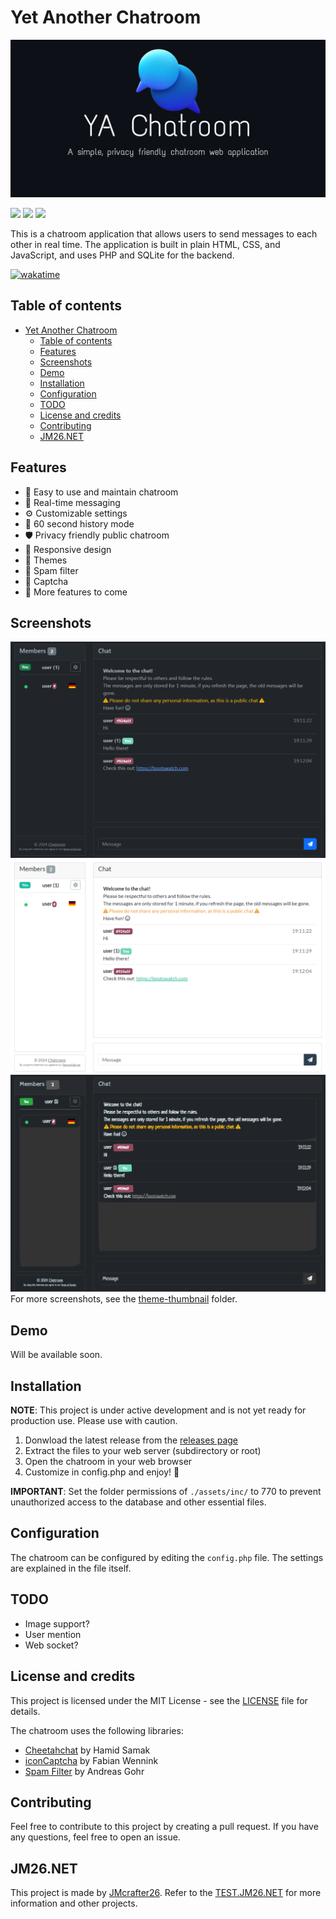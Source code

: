 # Yet Another Chatroom

![Banner](./src/assets/banner.png)

<a href="https://github.com/JMcrafter26/yet-another-chatroom/releases" target="_blank"><img src="https://api.jm26.net/badge/beta?g&url=/github/v/release/JMcrafter26/yet-another-chatroom" height="20px" ></a>
<a href="https://github.com/JMcrafter26/yet-another-chatroom/issues" target="_blank"><img src="https://api.jm26.net/badge/beta?g&url=/github/issues/JMcrafter26/yet-another-chatroom" height="20px" ></a>
<a href=".LICENSE" target="_blank"><img src="https://api.jm26.net/badge/beta?g&url=/github/license/JMcrafter26/yet-another-chatroom" height="20px" ></a>

<!-- Slogan: A simple, privacy friendly chatroom web application. -->

This is a chatroom application that allows users to send messages to each other in real time. The application is built in plain HTML, CSS, and JavaScript, and uses PHP and SQLite for the backend.

[![wakatime](https://wakatime.com/badge/github/JMcrafter26/YA-ChatRoom.svg)](https://wakatime.com/badge/github/JMcrafter26/YA-ChatRoom)

## Table of contents

- [Yet Another Chatroom](#yet-another-chatroom)
  - [Table of contents](#table-of-contents)
  - [Features](#features)
  - [Screenshots](#screenshots)
  - [Demo](#demo)
  - [Installation](#installation)
  - [Configuration](#configuration)
  - [TODO](#todo)
  - [License and credits](#license-and-credits)
  - [Contributing](#contributing)
  - [JM26.NET](#jm26net)

## Features

- 📨 Easy to use and maintain chatroom
- 📡 Real-time messaging
- ⚙️ Customizable settings
- 📜 60 second history mode
- 🛡️ Privacy friendly public chatroom
- 📱 Responsive design
- 🎨 Themes
- 🚫 Spam filter
- 🎉 Captcha
- :construction: More features to come

## Screenshots

![Screenshot](./src/assets/theme-thumbnail/dark/default.png)
![Screenshot](./src/assets/theme-thumbnail/light/flatly.png)
![Screenshot](./src/assets/theme-thumbnail/dark/sketchy.png)
For more screenshots, see the [theme-thumbnail](./src/assets/theme-thumbnail) folder.

## Demo

Will be available soon.

## Installation

**NOTE**: This project is under active development and is not yet ready for production use. Please use with caution.

1. Donwload the latest release from the [releases page](./releases)
2. Extract the files to your web server (subdirectory or root)
3. Open the chatroom in your web browser
4. Customize in config.php and enjoy! 🎉

**IMPORTANT**: Set the folder permissions of `./assets/inc/` to 770 to prevent unauthorized access to the database and other essential files.

## Configuration

The chatroom can be configured by editing the `config.php` file. The settings are explained in the file itself.

## TODO

- Image support?
- User mention
- Web socket?
<!-- - improve api security -->

## License and credits

This project is licensed under the MIT License - see the [LICENSE](./LICENSE) file for details.

The chatroom uses the following libraries:

- [Cheetahchat](https://github.com/hamidsamak/cheetahchat) by Hamid Samak
- [iconCaptcha](https://github.com/fabianwennink/IconCaptcha-Plugin-jQuery-PHP) by Fabian Wennink
- [Spam Filter](https://github.com/IQAndreas/php-spam-filter) by Andreas Gohr

## Contributing

Feel free to contribute to this project by creating a pull request. If you have any questions, feel free to open an issue.

## JM26.NET

This project is made by [JMcrafter26](https://jm26.net). Refer to the [TEST.JM26.NET](https://test.jm26.net) for more information and other projects.
